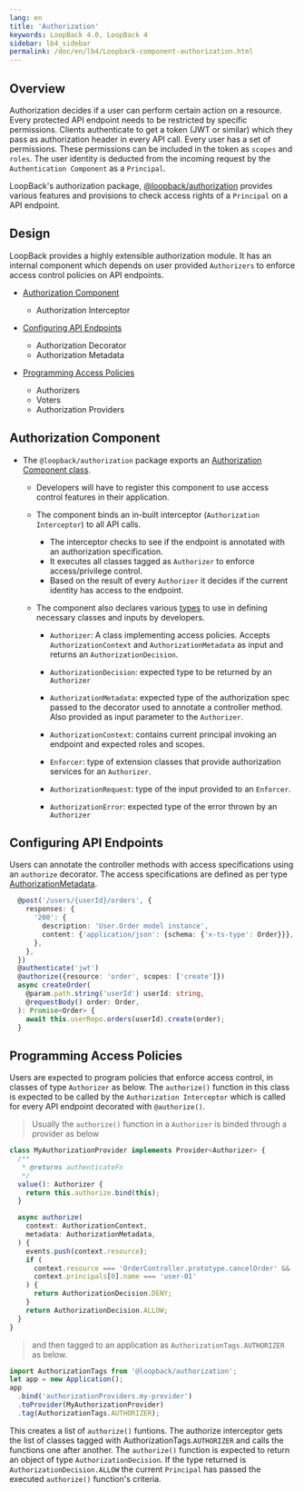 ```yaml
---
lang: en
title: 'Authorization'
keywords: LoopBack 4.0, LoopBack 4
sidebar: lb4_sidebar
permalink: /doc/en/lb4/Loopback-component-authorization.html
---
```


## Overview

Authorization decides if a user can perform certain action on a resource. Every
protected API endpoint needs to be restricted by specific permissions. Clients
authenticate to get a token (JWT or similar) which they pass as authorization
header in every API call. Every user has a set of permissions. These permissions
can be included in the token as `scopes` and `roles`. The user identity is
deducted from the incoming request by the `Authentication Component` as a
`Principal`.

LoopBack's authorization package,
[@loopback/authorization](https://github.com/strongloop/loopback-next/tree/master/packages/authorization)
provides various features and provisions to check access rights of a `Principal`
on a API endpoint.

## Design

LoopBack provides a highly extensible authorization module. It has an internal
component which depends on user provided `Authorizers` to enforce access control
policies on API endpoints.

- [Authorization Component](##Authorization-Component)

  - Authorization Interceptor

- [Configuring API Endpoints](##Configuring-API-Endpoints)

  - Authorization Decorator
  - Authorization Metadata

- [Programming Access Policies](##Programming-Access-Policies)
  - Authorizers
  - Voters
  - Authorization Providers

## Authorization Component

- The `@loopback/authorization` package exports an
  [Authorization Component class](https://github.com/strongloop/loopback-next/blob/master/packages/authorization/src/authorization-component.ts).

  - Developers will have to register this component to use access control
    features in their application.

  - The component binds an in-built interceptor (`Authorization Interceptor`) to
    all API calls.

    - The interceptor checks to see if the endpoint is annotated with an
      authorization specification.
    - It executes all classes tagged as `Authorizer` to enforce access/privilege
      control.
    - Based on the result of every `Authorizer` it decides if the current
      identity has access to the endpoint.

  - The component also declares various
    [types](https://github.com/strongloop/loopback-next/blob/master/packages/authorization/src/types.ts)
    to use in defining necessary classes and inputs by developers.

    - `Authorizer`: A class implementing access policies. Accepts
      `AuthorizationContext` and `AuthorizationMetadata` as input and returns an
      `AuthorizationDecision`.

    - `AuthorizationDecision`: expected type to be returned by an `Authorizer`

    - `AuthorizationMetadata`: expected type of the authorization spec passed to
      the decorator used to annotate a controller method. Also provided as input
      parameter to the `Authorizer`.

    - `AuthorizationContext`: contains current principal invoking an endpoint
      and expected roles and scopes.

    - `Enforcer`: type of extension classes that provide authorization services
      for an `Authorizer`.

    - `AuthorizationRequest`: type of the input provided to an `Enforcer`.

    - `AuthorizationError`: expected type of the error thrown by an `Authorizer`

## Configuring API Endpoints

Users can annotate the controller methods with access specifications using an
`authorize` decorator. The access specifications are defined as per type
[AuthorizationMetadata](https://github.com/strongloop/loopback-next/blob/master/packages/authorization/src/types.ts).

```ts
  @post('/users/{userId}/orders', {
    responses: {
      '200': {
        description: 'User.Order model instance',
        content: {'application/json': {schema: {'x-ts-type': Order}}},
      },
    },
  })
  @authenticate('jwt')
  @authorize({resource: 'order', scopes: ['create']})
  async createOrder(
    @param.path.string('userId') userId: string,
    @requestBody() order: Order,
  ): Promise<Order> {
    await this.userRepo.orders(userId).create(order);
  }
```

## Programming Access Policies

Users are expected to program policies that enforce access control, in classes
of type `Authorizer` as below. The `authorize()` function in this class is
expected to be called by the `Authorization Interceptor` which is called for
every API endpoint decorated with `@authorize()`.

> Usually the `authorize()` function in a `Authorizer` is binded through a
> provider as below

```ts
class MyAuthorizationProvider implements Provider<Authorizer> {
  /**
   * @returns authenticateFn
   */
  value(): Authorizer {
    return this.authorize.bind(this);
  }

  async authorize(
    context: AuthorizationContext,
    metadata: AuthorizationMetadata,
  ) {
    events.push(context.resource);
    if (
      context.resource === 'OrderController.prototype.cancelOrder' &&
      context.principals[0].name === 'user-01'
    ) {
      return AuthorizationDecision.DENY;
    }
    return AuthorizationDecision.ALLOW;
  }
}
```

> and then tagged to an application as `AuthorizationTags.AUTHORIZER` as below.

```ts
import AuthorizationTags from '@loopback/authorization';
let app = new Application();
app
  .bind('authorizationProviders.my-provider')
  .toProvider(MyAuthorizationProvider)
  .tag(AuthorizationTags.AUTHORIZER);
```

This creates a list of `authorize()` funtions. The authorize interceptor gets
the list of classes tagged with AuthorizationTags.`AUTHORIZER` and calls the
functions one after another. The `authorize()` function is expected to return an
object of type `AuthorizationDecision`. If the type returned is
`AuthorizationDecision.ALLOW` the current `Principal` has passed the executed
`authorize()` function's criteria.
